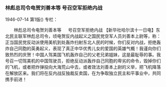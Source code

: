 ### 林彪总司令电贺刘善本等  号召空军拒绝内战

1946-07-14
第1版()
专栏：

　　林彪总司令电贺刘善本等
　  号召空军拒绝内战
    【新华社哈尔滨十一日电】东北民主联军林彪总司令，顷电贺反内战起义之国民党空军人员刘善本上尉等，称：正当国民党反动派使用美机到处轰炸扫射东北人民的时候，你们反对内战，拒绝轰炸自己同胞的英勇起义，表现了真正中华优秀儿女的爱国的英雄气概！我谨向你们致热烈的庆贺！中国人驾美国飞机轰炸自己的父老兄弟姐妹，这是最耻辱的事。我号召一切驾美机的中国驾驶员，拒绝反动派轰炸自己同胞的卑劣的命令，毁掉你们的飞机，或者把炸弹投向大海荒山中去，或者效法刘善本上尉的义举，把飞机降落在解放区来。我们将在反内战反独裁反卖国，在为争取独立民主和平事业中，共同携手前进！
